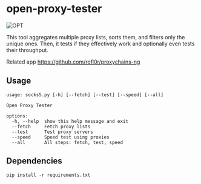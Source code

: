 # open-proxy-tester

![OPT](https://github.com/davift/open-proxy-tester/blob/main/image.png)

This tool aggregates multiple proxy lists, sorts them, and filters only the unique ones. Then, it tests if they effectively work and optionally even tests their throughput.

Related app https://github.com/rofl0r/proxychains-ng

## Usage

```
usage: socks5.py [-h] [--fetch] [--test] [--speed] [--all]

Open Proxy Tester

options:
  -h, --help  show this help message and exit
  --fetch     Fetch proxy lists
  --test      Test proxy servers
  --speed     Speed test using proxies
  --all       All steps: fetch, test, speed
```

## Dependencies

```
pip install -r requirements.txt
```
